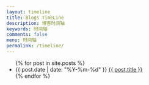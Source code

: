 ```yaml
---
layout: timeline
title: Blogs TimeLine
description: 博客时间轴
keywords: 时间轴
comments: false
menu: 时间轴
permalink: /timeline/
---
```


<ul id="timeline-list">
{% for post in site.posts %}
<li class="posts-list-item">
	<div class="timeline-content">
		<span class="timeline-list-meta">{{ post.date | date: "%Y-%m-%d" }}</span>
		<a class="timeline-list-name bubble-float-left" href="{{ site.url }}{{ post.url }}">{{ post.title }}</a>
		<span class='circle'></span>
	</div>
</li>
{% endfor %}
</ul>
